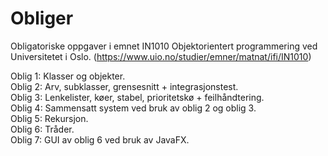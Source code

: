# Obliger
Obligatoriske oppgaver i emnet IN1010 Objektorientert programmering ved Universitetet i Oslo. (https://www.uio.no/studier/emner/matnat/ifi/IN1010)

Oblig 1: Klasser og objekter.  
Oblig 2: Arv, subklasser, grensesnitt + integrasjonstest.  
Oblig 3: Lenkelister, køer, stabel, prioritetskø + feilhåndtering.  
Oblig 4: Sammensatt system ved bruk av oblig 2 og oblig 3.  
Oblig 5: Rekursjon.  
Oblig 6: Tråder.  
Oblig 7: GUI av oblig 6 ved bruk av JavaFX.

